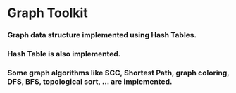 # Graph Toolkit
### Graph data structure implemented using Hash Tables.
### Hash Table is also implemented.
### Some graph algorithms like SCC, Shortest Path, graph coloring, DFS, BFS, topological sort, ... are implemented.